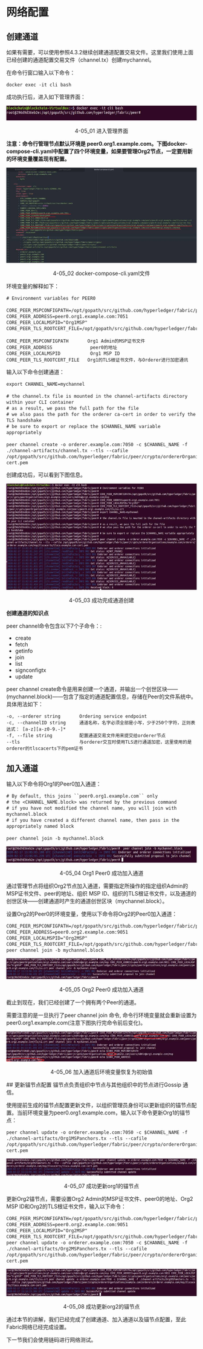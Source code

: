 # 网络配置
## 创建通道

如果有需要，可以使用参照4.3.2继续创建通道配置交易文件。这里我们使用上面已经创建的通道配置交易文件（channel.tx）创建mychannel。

在命令行窗口输入以下命令：
```
docker exec -it cli bash
```
成功执行后，进入如下管理界面：
<div align=center>


![进入管理界面](./pic/auto/image064.jpg) 

4-05_01 进入管理界面
</div>

**注意：命令行管理节点默认环境是 peer0.org1.example.com。下图docker-compose-cli.yaml中配置了四个环境变量，如果要管理Org2节点，一定要用新的环境变量覆盖现有配置。**

<div align=center>


![docker-compose-cli.yaml文件](./pic/auto/image065.jpg) 

4-05_02 docker-compose-cli.yaml文件
</div>

环境变量的解释如下：
```
# Environment variables for PEER0

CORE_PEER_MSPCONFIGPATH=/opt/gopath/src/github.com/hyperledger/fabric/peer/crypto/peerOrganizations/org1.example.com/users/Admin@org1.example.com/msp
CORE_PEER_ADDRESS=peer0.org1.example.com:7051
CORE_PEER_LOCALMSPID="Org1MSP"
CORE_PEER_TLS_ROOTCERT_FILE=/opt/gopath/src/github.com/hyperledger/fabric/peer/crypto/peerOrganizations/org1.example.com/peers/peer0.org1.example.com/tls/ca.crt

CORE_PEER_MSPCONFIGPATH       Org1 Admin的MSP证书文件
CORE_PEER_ADDRESS              peer0的地址
CORE_PEER_LOCALMSPID           Org1 MSP ID
CORE_PEER_TLS_ROOTCERT_FILE   Org1的TLS根证书文件，与Orderer进行加密通讯
```
输入以下命令创建通道：
```
export CHANNEL_NAME=mychannel

# the channel.tx file is mounted in the channel-artifacts directory within your CLI container
# as a result, we pass the full path for the file
# we also pass the path for the orderer ca-cert in order to verify the TLS handshake
# be sure to export or replace the $CHANNEL_NAME variable appropriately

peer channel create -o orderer.example.com:7050 -c $CHANNEL_NAME -f ./channel-artifacts/channel.tx --tls --cafile /opt/gopath/src/github.com/hyperledger/fabric/peer/crypto/ordererOrganizations/example.com/orderers/orderer.example.com/msp/tlscacerts/tlsca.example.com-cert.pem
```
创建成功后，可以看到下图信息。
<div align=center>


![成功完成通道创建](./pic/auto/image066.jpg) 

4-05_03 成功完成通道创建
</div>

**创建通道的知识点**

peer channel命令包含以下7个子命令：:
* create
* fetch
* getinfo
* join
* list
* signconfigtx
* update

peer channel create命令是用来创建一个通道，并输出一个创世区块—— (mychannel.block)——包含了指定的通道配置信息，存储在Peer的文件系统中。具体用法如下：
```
-o, --orderer string       Ordering service endpoint
-c, --channelID string     通道名称，名字必须全部是小写，少于250个字符，正则表 达式： [a-z][a-z0-9.-]*
-f, --file string          配置通道交易文件用来提交给orderer节点
--tls                      与orderer交互时使用TLS进行通道加密，这里使用的是 orderer的tlscacerts下的pem证书
```

## 加入通道
输入以下命令将Org1的Peer0加入通道：
```
# By default, this joins ``peer0.org1.example.com`` only
# the <CHANNEL_NAME.block> was returned by the previous command
# if you have not modified the channel name, you will join with mychannel.block
# if you have created a different channel name, then pass in the appropriately named block

peer channel join -b mychannel.block
```
<div align=center>


![Org1 Peer0 成功加入通道](./pic/auto/image067.jpg) 

4-05_04 Org1 Peer0 成功加入通道
</div>

通过管理节点将组织Org2节点加入通道，需要指定所操作的指定组织Admin的MSP证书文件、peer的地址、组织 MSP ID、组织的TLS根证书文件，以及通道的创世区块——创建通道时产生的通道创世区块（mychannel.block）。

设置Org2的Peer0的环境变量，使用以下命令将Org2的Peer0加入通道：

```
CORE_PEER_MSPCONFIGPATH=/opt/gopath/src/github.com/hyperledger/fabric/peer/crypto/peerOrganizations/org2.example.com/users/Admin@org2.example.com/msp CORE_PEER_ADDRESS=peer0.org2.example.com:9051 CORE_PEER_LOCALMSPID="Org2MSP" CORE_PEER_TLS_ROOTCERT_FILE=/opt/gopath/src/github.com/hyperledger/fabric/peer/crypto/peerOrganizations/org2.example.com/peers/peer0.org2.example.com/tls/ca.crt peer channel join -b mychannel.block
```
<div align=center>


![Org2 Peer0 成功加入通道](./pic/auto/image068.jpg) 

4-05_05 Org2 Peer0 成功加入通道
</div>

截止到现在，我们已经创建了一个拥有两个Peer的通道。

需要注意的是一旦执行了peer channel join 命令, 命令行环境变量就会重新设置为 peer0.org1.example.com(注意下图执行完命令前后变化)。

<div align=center>


![加入通道后环境变量恢复为初始值](./pic/auto/image069.jpg) 

4-05_06 加入通道后环境变量恢复为初始值
</div>
## 更新锚节点配置
锚节点负责组织中节点与其他组织中的节点进行Gossip 通信。

使用提前生成的锚节点配置更新文件，以组织管理员身份可以更新组织的锚节点配置。当前环境变量为peer0.org1.example.com，输入以下命令更新Org1的锚节点：

```
peer channel update -o orderer.example.com:7050 -c $CHANNEL_NAME -f ./channel-artifacts/Org1MSPanchors.tx --tls --cafile /opt/gopath/src/github.com/hyperledger/fabric/peer/crypto/ordererOrganizations/example.com/orderers/orderer.example.com/msp/tlscacerts/tlsca.example.com-cert.pem
```
<div align=center>


![成功更新org1的锚节点](./pic/auto/image070.jpg) 

4-05_07 成功更新org1的锚节点
</div>

更新Org2锚节点，需要设置Org2 Admin的MSP证书文件、peer0的地址、Org2 MSP ID和Org2的TLS根证书文件，输入以下命令：

```
CORE_PEER_MSPCONFIGPATH=/opt/gopath/src/github.com/hyperledger/fabric/peer/crypto/peerOrganizations/org2.example.com/users/Admin@org2.example.com/msp CORE_PEER_ADDRESS=peer0.org2.example.com:9051 CORE_PEER_LOCALMSPID="Org2MSP" CORE_PEER_TLS_ROOTCERT_FILE=/opt/gopath/src/github.com/hyperledger/fabric/peer/crypto/peerOrganizations/org2.example.com/peers/peer0.org2.example.com/tls/ca.crt peer channel update -o orderer.example.com:7050 -c $CHANNEL_NAME -f ./channel-artifacts/Org2MSPanchors.tx --tls --cafile /opt/gopath/src/github.com/hyperledger/fabric/peer/crypto/ordererOrganizations/example.com/orderers/orderer.example.com/msp/tlscacerts/tlsca.example.com-cert.pem
```
<div align=center>


![成功更新org2的锚节点](./pic/auto/image071.jpg) 

4-05_08 成功更新org2的锚节点
</div>

通过本节的讲解，我们已经完成了创建通道、加入通道以及锚节点配置，至此Fabric网络已经完成设置。

下一节我们会使用链码进行网络测试。